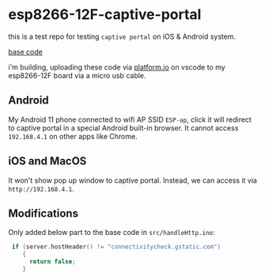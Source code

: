 # esp8266-12F-captive-portal

this is a test repo for testing `captive portal` on iOS & Android system.

[base code](https://github.com/esp8266/Arduino/tree/master/libraries/DNSServer/examples/CaptivePortalAdvanced)

i'm building, uploading these code via [platform.io](https://docs.platformio.org/en/latest/integration/ide/vscode.html#quick-start) on vscode to my esp8266-12F board via a micro usb cable.

## Android

My Android 11 phone connected to wifi AP SSID `ESP-ap`, click it will redirect to captive portal in a special Android built-in browser. It cannot access `192.168.4.1` on other apps like Chrome.

## iOS and MacOS

It won't show pop up window to captive portal. Instead, we can access it via `http://192.168.4.1`.

## Modifications

Only added below part to the base code in `src/handleHttp.ino`:

```cpp
 if (server.hostHeader() != "connectivitycheck.gstatic.com")
    {
      return false;
    }
```
